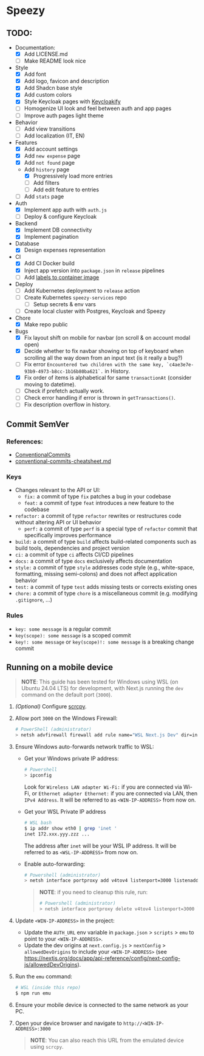 # Speezy

## TODO:

- Documentation:
    - [x] Add LICENSE.md
    - [ ] Make README look nice
- Style
    - [x] Add font
    - [x] Add logo, favicon and description
    - [x] Add Shadcn base style
    - [x] Add custom colors
    - [x] Style Keycloak pages with [Keycloakify](https://www.keycloakify.dev/)
    - [ ] Homogenize UI look and feel between auth and app pages
    - [ ] Improve auth pages light theme
- Behavior
    - [ ] Add view transitions
    - [ ] Add localization (IT, EN)
- Features
    - [x] Add account settings
    - [x] Add `new expense` page
    - [x] Add `not found` page
    - Add `history` page
        - [x] Progressively load more entries
        - [ ] Add filters
        - [ ] Add edit feature to entries
    - [ ] Add `stats` page
- Auth
    - [x] Implement app auth with `auth.js`
    - [ ] Deploy & configure Keycloak
- Backend
    - [x] Implement DB connectivity
    - [x] Implement pagination
- Database
    - [x] Design expenses representation
- CI
    - [x] Add CI Docker build
    - [x] Inject app version into `package.json` in `release` pipelines
    - [ ] Add [labels to container image](https://docs.github.com/en/packages/working-with-a-github-packages-registry/working-with-the-container-registry#labelling-container-images)
- Deploy
    - [ ] Add Kubernetes deployment to `release` action
    - [ ] Create Kubernetes `speezy-services` repo
        - [ ] Setup secrets & env vars
    - [ ] Create local cluster with Postgres, Keycloak and Speezy
- Chore
    - [x] Make repo public
- Bugs
    - [x] Fix layout shift on mobile for navbar (on scroll & on account modal open)
    - [x] Decide whether to fix navbar showing on top of keyboard when scrolling all the way down from an input text (is it really a bug?)
    - [ ] Fix error ``Encountered two children with the same key, `c4ae3e7e-93b9-4973-b8cc-1b16b80ba621`.`` in History.
    - [x] Fix order of items is alphabetical for same `transactionAt` (consider moving to datetime).
    - [ ] Check if prefetch actually work.
    - [ ] Check error handling if error is thrown in `getTransactions()`.
    - [ ] Fix description overflow in history.

## Commit SemVer

### References:

- [ConventionalCommits](https://www.conventionalcommits.org/en/v1.0.0/)
- [conventional-commits-cheatsheet.md](https://gist.github.com/qoomon/5dfcdf8eec66a051ecd85625518cfd13)

### Keys

- Changes relevant to the API or UI:
    - `fix:` a commit of type `fix` patches a bug in your codebase
    - `feat:` a commit of type `feat` introduces a new feature to the codebase
- `refactor:` a commit of type `refactor` rewrites or restructures code without altering API or UI behavior
    - `perf:` a commit of type `perf` is a special type of `refactor` commit that specifically improves performance
- `build:` a commit of type `build` affects build-related components such as build tools, dependencies and project version
- `ci:` a commit of type `ci` affects CI/CD pipelines
- `docs:` a commit of type `docs` exclusively affects documentation
- `style:` a commit of type `style` addresses code style (e.g., white-space, formatting, missing semi-colons) and does not affect application behavior
- `test:` a commit of type `test` adds missing tests or corrects existing ones
- `chore:` a commit of type `chore` is a miscellaneous commit (e.g. modifying `.gitignore`, ...)

### Rules

- `key: some message` is a regular commit
- `key(scope): some message` is a scoped commit
- `key!: some message` or `key(scope)!: some message` is a breaking change commit

## Running on a mobile device

> **NOTE**: This guide has been tested for Windows using WSL (on Ubuntu 24.04 LTS) for development, with Next.js running the `dev` command on the default port (`3000`).

1. _(Optional)_ Configure [scrcpy](https://github.com/Genymobile/scrcpy).

2. Allow port `3000` on the Windows Firewall:
    ```sh
    # PowerShell (administrator)
    > netsh advfirewall firewall add rule name="WSL Next.js Dev" dir=in action=allow protocol=TCP localport=3000
    ```
3. Ensure Windows auto-forwards network traffic to WSL:
    - Get your Windows private IP address:

        ```sh
        # Powershell
        > ipconfig
        ```

        Look for `Wireless LAN adapter Wi-Fi:` if you are connected via Wi-Fi, or `Ethernet adapter Ethernet:` if you are connected via LAN, then `IPv4 Address`. It will be referred to as `<WIN-IP-ADDRESS>` from now on.

    - Get your WSL Private IP address

        ```sh
        # WSL bash
        $ ip addr show eth0 | grep 'inet '
        inet 172.xxx.yyy.zzz ...
        ```

        The address after `inet` will be your WSL IP address. It will be referred to as `<WSL-IP-ADDRESS>` from now on.

    - Enable auto-forwarding:

        ```sh
        # Powershell (administrator)
        > netsh interface portproxy add v4tov4 listenport=3000 listenaddress=<WIN-IP-ADDRESS> connectport=3000 connectaddress=<WSL-IP-ADDRESS>
        ```

        > **NOTE**: if you need to cleanup this rule, run:
        >
        > ```sh
        > # Powershell (administrator)
        > > netsh interface portproxy delete v4tov4 listenport=3000 listenaddress=<WIN-IP-ADDRESS>
        > ```

4. Update `<WIN-IP-ADDRESS>` in the project:
    - Update the `AUTH_URL` env variable in `package.json` > `scripts` > `emu` to point to your `<WIN-IP-ADDRESS>`.
    - Update the dev origins at `next.config.js` > `nextConfig` > `allowedDevOrigins` to include your `<WIN-IP-ADDRESS>` (see https://nextjs.org/docs/app/api-reference/config/next-config-js/allowedDevOrigins).

5. Run the `emu` command:

    ```sh
    # WSL (inside this repo)
    $ npm run emu
    ```

6. Ensure your mobile device is connected to the same network as your PC.

7. Open your device browser and navigate to `http://<WIN-IP-ADDRESS>:3000`
    > **NOTE**: You can also reach this URL from the emulated device using `scrcpy`.

